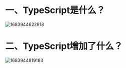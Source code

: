 # 一、TypeScript是什么？

![1683944622918](D:\Typora\user-image\1683944622918.png)

# 二、TypeScript增加了什么？

![1683944819183](D:\Typora\user-image\1683944819183.png)

